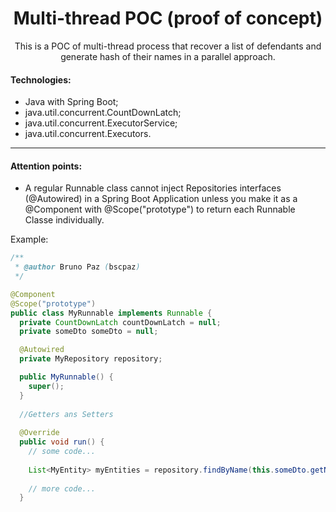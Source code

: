 <h1 align="center">Multi-thread POC (proof of concept)</h1>
<p align="center">This is a POC of multi-thread process that recover a list of defendants and generate hash of their names in a parallel approach.</p>


#### Technologies:

* Java with Spring Boot;
* java.util.concurrent.CountDownLatch;
* java.util.concurrent.ExecutorService;
* java.util.concurrent.Executors.

<hr>

#### Attention points:

* A regular Runnable class cannot inject Repositories interfaces (@Autowired) in a Spring Boot Application unless you make it as a @Component with @Scope("prototype") to return each Runnable Classe individually.

Example:
```java
/**
 * @author Bruno Paz (bscpaz)
 */

@Component
@Scope("prototype")
public class MyRunnable implements Runnable {
  private CountDownLatch countDownLatch = null;
  private someDto someDto = null;

  @Autowired
  private MyRepository repository;

  public MyRunnable() {
    super();
  }
  
  //Getters ans Setters
  
  @Override
  public void run() {
    // some code...
    
    List<MyEntity> myEntities = repository.findByName(this.someDto.getName());
    
    // more code...
  }
  
```
